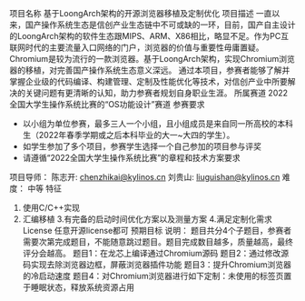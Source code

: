 
项目名称
基于LoongArch架构的开源浏览器移植及定制优化
项目描述
一直以来，国产操作系统生态是信创产业生态链中不可或缺的一环，目前，国产自主设计的LoongArch架构的软件生态跟MIPS、ARM、X86相比，略显不足。作为PC互联网时代的主要流量入口网络的门户，浏览器的价值与重要性毋庸置疑。Chromium是较为流行的一款浏览器。基于LoongArch架构，实现Chromium浏览器的移植，对完善国产操作系统生态意义深远。
通过本项目，参赛者能够了解并掌握企业级的代码编译、构建管理、定制及性能优化等技术，对信创产业中所要解决的关键问题有更清晰的认知，助力参赛者规划自身职业生涯。
所属赛道
2022全国大学生操作系统比赛的“OS功能设计”赛道
参赛要求
* 以小组为单位参赛，最多三人一个小组，且小组成员是来自同一所高校的本科生（2022年春季学期或之后本科毕业的大一~大四的学生）。
* 如学生参加了多个项目，参赛学生选择一个自己参加的项目参与评奖
* 请遵循“2022全国大学生操作系统比赛”的章程和技术方案要求


项目导师：
陈志开: chenzhikai@kylinos.cn
刘贵山: liuguishan@kylinos.cn
难度：
中等
特征
1. 使用C/C++实现
2. 汇编移植
3.有完备的启动时间优化方案以及测量方案
4.满足定制化需求
License
任意开源license都可
预期目标
说明：
题目共分4个子题目，参赛者需要次第完成题目，不能随意跳过题目。题目完成数目越多，质量越高，最终评分会越高。
题目1：在龙芯上编译通过Chromium源码
题目2：通过修改源码实现去除浏览器边框，屏蔽浏览器插件功能 
题目3：提升Chromium浏览器的冷启动速度
题目4：对Chromium浏览器进行如下定制：未使用的标签页置于睡眠状态，释放系统资源占用
